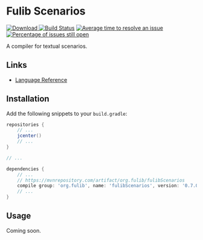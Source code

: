 # Fulib Scenarios

[![Download](https://api.bintray.com/packages/clashsoft/maven/fulibScenarios/images/download.svg) ](https://bintray.com/clashsoft/maven/fulibScenarios/_latestVersion "Download")
[![Build Status](https://travis-ci.org/fujaba/fulibScenarios.svg?branch=master)](https://travis-ci.org/fujaba/fulibScenarios "Build Status")
[![Average time to resolve an issue](http://isitmaintained.com/badge/resolution/fujaba/fulibScenarios.svg)](http://isitmaintained.com/project/fujaba/fulibScenarios "Average time to resolve an issue")
[![Percentage of issues still open](http://isitmaintained.com/badge/open/fujaba/fulibScenarios.svg)](http://isitmaintained.com/project/fujaba/fulibScenarios "Percentage of issues still open")

A compiler for textual scenarios.

## Links

- [Language Reference](https://fujaba.gitbook.io/fulib-scenarios/)

## Installation

Add the following snippets to your `build.gradle`:

```groovy
repositories {
	// ...
	jcenter()
	// ...
}

// ...

dependencies {
	// ...
	// https://mvnrepository.com/artifact/org.fulib/fulibScenarios
	compile group: 'org.fulib', name: 'fulibScenarios', version: '0.7.0'
	// ...
}
```

## Usage

Coming soon.
